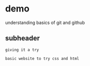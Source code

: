 # demo

understanding basics of git and github

## subheader
    giving it a try

    basic website to try css and html
    